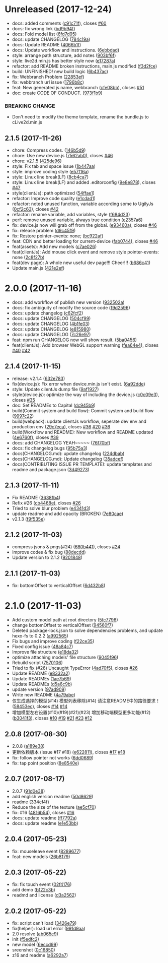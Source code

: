 <a name="Unreleased"></a>
# Unreleased (2017-12-24)

* docs: added comments ([c91c71f](https://github.com/EYHN/hexo-helper-live2d/commit/c91c71f)), closes [#60](https://github.com/EYHN/hexo-helper-live2d/issues/60)
* docs: fix wrong link ([bd9b94f](https://github.com/EYHN/hexo-helper-live2d/commit/bd9b94f))
* docs: Fold model list ([6fd7d95](https://github.com/EYHN/hexo-helper-live2d/commit/6fd7d95))
* docs: update CHANGELOG ([784c19a](https://github.com/EYHN/hexo-helper-live2d/commit/784c19a))
* docs: Update README ([4066b1f](https://github.com/EYHN/hexo-helper-live2d/commit/4066b1f))
* docs: Update workflow and instructions. ([6ebbdad](https://github.com/EYHN/hexo-helper-live2d/commit/6ebbdad))
* style: arrange path structure, add notes ([903bf6f](https://github.com/EYHN/hexo-helper-live2d/commit/903bf6f))
* style: live2d.min.js has better style now ([e17287a](https://github.com/EYHN/hexo-helper-live2d/commit/e17287a))
* refactor: add README broken instructions, main.js modified ([f3d2fce](https://github.com/EYHN/hexo-helper-live2d/commit/f3d2fce))
* build: UNFINISHED! new build logic ([6b437ac](https://github.com/EYHN/hexo-helper-live2d/commit/6b437ac))
* fix: Webbranch Problem ([22853ef](https://github.com/EYHN/hexo-helper-live2d/commit/22853ef))
* fix: webbranch url issue ([1796b8c](https://github.com/EYHN/hexo-helper-live2d/commit/1796b8c))
* feat: New generated js name, webbranch ([cfe08bb](https://github.com/EYHN/hexo-helper-live2d/commit/cfe08bb)), closes [#51](https://github.com/EYHN/hexo-helper-live2d/issues/51)
* doc: create CODE OF CONDUCT. ([973f1b9](https://github.com/EYHN/hexo-helper-live2d/commit/973f1b9))


### BREAKING CHANGE

* Don't need to modify the theme template, rename the bundle.js to cLive2d.min.js


<a name="2.1.5"></a>
## 2.1.5 (2017-11-26)

* chore: Compress codes. ([146b5d9](https://github.com/EYHN/hexo-helper-live2d/commit/146b5d9))
* chore: Use new device.js ([7562ab0](https://github.com/EYHN/hexo-helper-live2d/commit/7562ab0)), closes [#46](https://github.com/EYHN/hexo-helper-live2d/issues/46)
* chore: v2.1.5 ([425de96](https://github.com/EYHN/hexo-helper-live2d/commit/425de96))
* style: Fix tab and space issue ([1b447aa](https://github.com/EYHN/hexo-helper-live2d/commit/1b447aa))
* style: improve coding style ([e57f16a](https://github.com/EYHN/hexo-helper-live2d/commit/e57f16a))
* style: Linux line break(LF) ([8cb4ca7](https://github.com/EYHN/hexo-helper-live2d/commit/8cb4ca7))
* style: Linux line break(LF) and added .editorconfig ([9e8e878](https://github.com/EYHN/hexo-helper-live2d/commit/9e8e878)), closes [#47](https://github.com/EYHN/hexo-helper-live2d/issues/47)
* style(clientJs): path optimized ([54ffae1](https://github.com/EYHN/hexo-helper-live2d/commit/54ffae1))
* refactor: Improve code quality ([e1cdad1](https://github.com/EYHN/hexo-helper-live2d/commit/e1cdad1))
* refactor: noted unused function, variable according some to UgilyJs ([0cf2c63](https://github.com/EYHN/hexo-helper-live2d/commit/0cf2c63)), closes [#42](https://github.com/EYHN/hexo-helper-live2d/issues/42)
* refactor: rename variable, add variables, style ([f684d23](https://github.com/EYHN/hexo-helper-live2d/commit/f684d23))
* perf: remove unused variable, always true condition ([e2357a6](https://github.com/EYHN/hexo-helper-live2d/commit/e2357a6))
* fix: device.js now will grab off from the global. ([e93460a](https://github.com/EYHN/hexo-helper-live2d/commit/e93460a)), closes [#46](https://github.com/EYHN/hexo-helper-live2d/issues/46)
* fix: release problem ([d9c45f9](https://github.com/EYHN/hexo-helper-live2d/commit/d9c45f9))
* fix: Restore pointer-events: none; ([bc922af](https://github.com/EYHN/hexo-helper-live2d/commit/bc922af))
* feat: CDN and better loading for current-device ([fab0744](https://github.com/EYHN/hexo-helper-live2d/commit/fab0744)), closes [#46](https://github.com/EYHN/hexo-helper-live2d/issues/46)
* feat(assets): Add new models ([c7ae026](https://github.com/EYHN/hexo-helper-live2d/commit/c7ae026))
* feat(clientJs): Add mouse click event and remove style pointer-events: none ([2c8f27b](https://github.com/EYHN/hexo-helper-live2d/commit/2c8f27b))
* feat(dev page): A whole new useful dev page!!! Cheer!!! ([b686c41](https://github.com/EYHN/hexo-helper-live2d/commit/b686c41))
* Update main.js ([421e2ef](https://github.com/EYHN/hexo-helper-live2d/commit/421e2ef))



<a name="2.0.0"></a>
# 2.0.0 (2017-11-16)

* docs: add workflow of publish new version ([932502a](https://github.com/EYHN/hexo-helper-live2d/commit/932502a))
* docs: fix ambiguity of modify the source code ([f9d2596](https://github.com/EYHN/hexo-helper-live2d/commit/f9d2596))
* docs: update changelog ([c62fcf2](https://github.com/EYHN/hexo-helper-live2d/commit/c62fcf2))
* docs: update CHANGELOG ([504cf99](https://github.com/EYHN/hexo-helper-live2d/commit/504cf99))
* docs: update CHANGELOG ([4b1fe03](https://github.com/EYHN/hexo-helper-live2d/commit/4b1fe03))
* docs: update CHANGELOG ([e815980](https://github.com/EYHN/hexo-helper-live2d/commit/e815980))
* docs: update CHANGELOG ([7c26e97](https://github.com/EYHN/hexo-helper-live2d/commit/7c26e97))
* feat: npm run CHANGELOG now will show result. ([5ba0456](https://github.com/EYHN/hexo-helper-live2d/commit/5ba0456))
* feat(clientJs): Add browser WebGL support warning ([fea64e4](https://github.com/EYHN/hexo-helper-live2d/commit/fea64e4)), closes [#40](https://github.com/EYHN/hexo-helper-live2d/issues/40) [#42](https://github.com/EYHN/hexo-helper-live2d/issues/42)



<a name="2.1.4"></a>
## 2.1.4 (2017-11-15)

* release: v2.1.4 ([632e783](https://github.com/EYHN/hexo-helper-live2d/commit/632e783))
* fix(device.js): Fix error when device.min.js isn't exist. ([6a92dde](https://github.com/EYHN/hexo-helper-live2d/commit/6a92dde))
* style: Update cilentJs dump file ([9af1927](https://github.com/EYHN/hexo-helper-live2d/commit/9af1927))
* style(device.js): optimize the way of including the device.js ([c0c09e3](https://github.com/EYHN/hexo-helper-live2d/commit/c0c09e3)), closes [#35](https://github.com/EYHN/hexo-helper-live2d/issues/35)
* doc: Set READMEs to Capital ([dc945b9](https://github.com/EYHN/hexo-helper-live2d/commit/dc945b9))
* build(Commit system and build flow): Commit system and build flow ([9997c22](https://github.com/EYHN/hexo-helper-live2d/commit/9997c22))
* build(webpack): update clientJs workflow, seperate dev env and production env ([29c7eca](https://github.com/EYHN/hexo-helper-live2d/commit/29c7eca)), closes [#36](https://github.com/EYHN/hexo-helper-live2d/issues/36) [#20](https://github.com/EYHN/hexo-helper-live2d/issues/20) [#36](https://github.com/EYHN/hexo-helper-live2d/issues/36)
* build(Workflow and README): New workflow and README updated ([4e6760f](https://github.com/EYHN/hexo-helper-live2d/commit/4e6760f)), closes [#39](https://github.com/EYHN/hexo-helper-live2d/issues/39)
* docs: add CHANGELOG YEAH~~~~~ ([76f70bf](https://github.com/EYHN/hexo-helper-live2d/commit/76f70bf))
* docs: fix changelog bugs ([95b75a3](https://github.com/EYHN/hexo-helper-live2d/commit/95b75a3))
* docs(CHANGELOG.md): update changelog ([224dbab](https://github.com/EYHN/hexo-helper-live2d/commit/224dbab))
* docs(CHANGELOG.md): Update changelog ([35adcef](https://github.com/EYHN/hexo-helper-live2d/commit/35adcef))
* docs(CONTRIBUTING ISSUE PR TEMPLATE): update templates and readme and package.json ([3d49273](https://github.com/EYHN/hexo-helper-live2d/commit/3d49273))



<a name="2.1.3"></a>
## 2.1.3 (2017-11-11)

* Fix README ([3638fb4](https://github.com/EYHN/hexo-helper-live2d/commit/3638fb4))
* Refix #26 ([cb4468e](https://github.com/EYHN/hexo-helper-live2d/commit/cb4468e)), closes [#26](https://github.com/EYHN/hexo-helper-live2d/issues/26)
* Tried to solve blur problem ([e4341d3](https://github.com/EYHN/hexo-helper-live2d/commit/e4341d3))
* update readme and add opacity (BROKEN) ([7e80cae](https://github.com/EYHN/hexo-helper-live2d/commit/7e80cae))
* v2.1.3 ([f9f535e](https://github.com/EYHN/hexo-helper-live2d/commit/f9f535e))



<a name="2.1.2"></a>
## 2.1.2 (2017-11-03)

* compress jsons & pngs(#24) ([680b441](https://github.com/EYHN/hexo-helper-live2d/commit/680b441)), closes [#24](https://github.com/EYHN/hexo-helper-live2d/issues/24)
* Improve codes & fix bug ([88decdd](https://github.com/EYHN/hexo-helper-live2d/commit/88decdd))
* Update version to 2.1.2 ([9201848](https://github.com/EYHN/hexo-helper-live2d/commit/9201848))



<a name="2.1.1"></a>
## 2.1.1 (2017-11-03)

* fix: bottomOffset to verticalOffset ([6d432b8](https://github.com/EYHN/hexo-helper-live2d/commit/6d432b8))



<a name="2.1.0"></a>
# 2.1.0 (2017-11-03)

* Add custom model path at root directory ([5fc7796](https://github.com/EYHN/hexo-helper-live2d/commit/5fc7796))
* change bottomOffset to verticalOffset ([94560f7](https://github.com/EYHN/hexo-helper-live2d/commit/94560f7))
* Deleted package-lock.json to solve dependencies problems, and update hexo-fs to 0.2.2 ([a992565](https://github.com/EYHN/hexo-helper-live2d/commit/a992565))
* Fix bugs and improve coding ([f22ce35](https://github.com/EYHN/hexo-helper-live2d/commit/f22ce35))
* Fixed config issue ([48a84c7](https://github.com/EYHN/hexo-helper-live2d/commit/48a84c7))
* Improve file structure ([e18da32](https://github.com/EYHN/hexo-helper-live2d/commit/e18da32))
* optimize attaching models' file structure ([9045f96](https://github.com/EYHN/hexo-helper-live2d/commit/9045f96))
* Rebuild script ([7570106](https://github.com/EYHN/hexo-helper-live2d/commit/7570106))
* Tried to fix (#26) Uncaught TypeError ([4ad70f5](https://github.com/EYHN/hexo-helper-live2d/commit/4ad70f5)), closes [#26](https://github.com/EYHN/hexo-helper-live2d/issues/26)
* Update README ([e8332a2](https://github.com/EYHN/hexo-helper-live2d/commit/e8332a2))
* Update READMEs ([1ae7b69](https://github.com/EYHN/hexo-helper-live2d/commit/1ae7b69))
* Update READMEs ([d5a6c9b](https://github.com/EYHN/hexo-helper-live2d/commit/d5a6c9b))
* update version ([97ad909](https://github.com/EYHN/hexo-helper-live2d/commit/97ad909))
* Write new README ([4a79abe](https://github.com/EYHN/hexo-helper-live2d/commit/4a79abe))
* 仅生成选择的模型(#14) 模型列表移除(#14) 请注意README中的路径要求！ ([58453ec](https://github.com/EYHN/hexo-helper-live2d/commit/58453ec)), closes [#14](https://github.com/EYHN/hexo-helper-live2d/issues/14) [#14](https://github.com/EYHN/hexo-helper-live2d/issues/14)
* 增加模型左右设置(#10)(#19)(#21)(#23) 增加移动端模型更多功能(#12) ([b3041f3](https://github.com/EYHN/hexo-helper-live2d/commit/b3041f3)), closes [#10](https://github.com/EYHN/hexo-helper-live2d/issues/10) [#19](https://github.com/EYHN/hexo-helper-live2d/issues/19) [#21](https://github.com/EYHN/hexo-helper-live2d/issues/21) [#23](https://github.com/EYHN/hexo-helper-live2d/issues/23) [#12](https://github.com/EYHN/hexo-helper-live2d/issues/12)



<a name="2.0.8"></a>
## 2.0.8 (2017-08-30)

* 2.0.8 ([a189e38](https://github.com/EYHN/hexo-helper-live2d/commit/a189e38))
* 更新依赖版本 (Issue #17 #18) ([e622811](https://github.com/EYHN/hexo-helper-live2d/commit/e622811)), closes [#17](https://github.com/EYHN/hexo-helper-live2d/issues/17) [#18](https://github.com/EYHN/hexo-helper-live2d/issues/18)
* fix: follow pointer not works ([6dd0689](https://github.com/EYHN/hexo-helper-live2d/commit/6dd0689))
* fix: tap point position ([8e8540e](https://github.com/EYHN/hexo-helper-live2d/commit/8e8540e))



<a name="2.0.7"></a>
## 2.0.7 (2017-08-17)

* 2.0.7 ([91d0e38](https://github.com/EYHN/hexo-helper-live2d/commit/91d0e38))
* add english version readme ([50d8629](https://github.com/EYHN/hexo-helper-live2d/commit/50d8629))
* readme ([334cf4f](https://github.com/EYHN/hexo-helper-live2d/commit/334cf4f))
* Reduce the size of the  texture ([ae5cf70](https://github.com/EYHN/hexo-helper-live2d/commit/ae5cf70))
* fix: #16 ([4816b54](https://github.com/EYHN/hexo-helper-live2d/commit/4816b54)), closes [#16](https://github.com/EYHN/hexo-helper-live2d/issues/16)
* docs: update readme ([ff7792a](https://github.com/EYHN/hexo-helper-live2d/commit/ff7792a))
* docs: update readme ([e1e53bb](https://github.com/EYHN/hexo-helper-live2d/commit/e1e53bb))



<a name="2.0.4"></a>
## 2.0.4 (2017-05-23)

* fix: mouseleave event ([8289677](https://github.com/EYHN/hexo-helper-live2d/commit/8289677))
* feat: new models ([26b8179](https://github.com/EYHN/hexo-helper-live2d/commit/26b8179))



<a name="2.0.3"></a>
## 2.0.3 (2017-05-22)

* fix: fix touch event ([02f4176](https://github.com/EYHN/hexo-helper-live2d/commit/02f4176))
* add demo ([b122c3b](https://github.com/EYHN/hexo-helper-live2d/commit/b122c3b))
* readmd and license ([d3a2562](https://github.com/EYHN/hexo-helper-live2d/commit/d3a2562))



<a name="2.0.2"></a>
## 2.0.2 (2017-05-22)

* fix: script can't load ([3426e79](https://github.com/EYHN/hexo-helper-live2d/commit/3426e79))
* fix(helper): load url error ([991d9aa](https://github.com/EYHN/hexo-helper-live2d/commit/991d9aa))
* 2.0 resolve ([ab065c9](https://github.com/EYHN/hexo-helper-live2d/commit/ab065c9))
* init ([f5edfc2](https://github.com/EYHN/hexo-helper-live2d/commit/f5edfc2))
* new model ([6eccd99](https://github.com/EYHN/hexo-helper-live2d/commit/6eccd99))
* sreenshot ([0c16850](https://github.com/EYHN/hexo-helper-live2d/commit/0c16850))
* z16 and readme ([a6292a7](https://github.com/EYHN/hexo-helper-live2d/commit/a6292a7))



